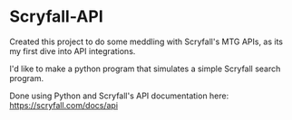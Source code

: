 # Scryfall-API

Created this project to do some meddling with Scryfall's MTG APIs, as its my first dive into API integrations. 

I'd like to make a python program that simulates a simple Scryfall search program. 

Done using Python and Scryfall's API documentation here: https://scryfall.com/docs/api
